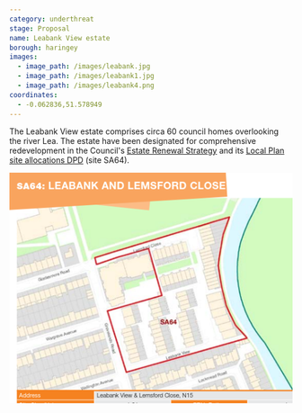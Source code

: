 ```yaml
---
category: underthreat
stage: Proposal
name: Leabank View estate 
borough: haringey
images:
  - image_path: /images/leabank.jpg
  - image_path: /images/leabank1.jpg
  - image_path: /images/leabank4.png
coordinates: 
  - -0.062836,51.578949
---
```

The Leabank View estate comprises circa 60 council homes overlooking the river Lea. The estate have been designated for comprehensive redevelopment in the Council's [Estate Renewal Strategy](https://www.minutes.haringey.gov.uk/documents/s48324/Housing%20Investment%20and%20Estate%20Renewal%20Strategy%20-%20whole%20report%20-%20Paul%20Munday.pdf) and its [Local Plan site allocations DPD](https://www.haringey.gov.uk/sites/haringeygovuk/files/final_haringey_site_allocations_dtp_online.pdf) (site SA64).

![](/images/leabanksa64.png)


